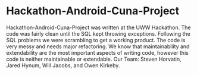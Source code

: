 Hackathon-Android-Cuna-Project
==============================

Hackathon-Android-Cuna-Project was written at the UWW Hackathon. The code was fairly clean until the SQL kept throwing exceptions. Following the SQL problems we were scrambling to get a working product. The code is very messy and needs major refactoring. We know that maintainability and extendability are the most important aspects of writing code, however this code is neither maintainable or extendable. Our Team:  Steven Horvatin, Jared Hynum, Will Jacobs, and Owen Kirkeby.                    
